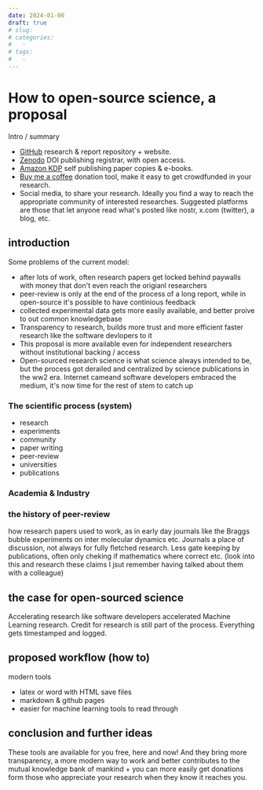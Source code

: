 ```yaml
---
date: 2024-01-06
draft: true
# slug:
# categories:
#   - 
# tags:
#   - 
---
```

# How to open-source science, a proposal
Intro / summary
<!-- more -->

- [GitHub](https://github.com/) research & report repository + website.
- [Zenodo](https://zenodo.org/) DOI publishing registrar, with open access.
- [Amazon KDP](https://kdp.amazon.com) self publishing paper copies & e-books.
- [Buy me a coffee](https://www.buymeacoffee.com) donation tool, make it easy to get crowdfunded in your research.
- Social media, to share your research. Ideally you find a way to reach the appropriate community of interested researches. Suggested platforms are those that let anyone read what's posted like nostr, x.com (twitter), a blog, etc.

## introduction
Some problems of the current model:
- after lots of work, often research papers get locked behind paywalls with money that don't even reach the origianl researchers
- peer-review is only at the end of the process of a long report, while in open-source it's possible to have continious feedback
- collected experimental data gets more easily available, and better proive to out common knowledgebase
- Transparency to research, builds more trust and more efficient faster research like the software devlopers to it
- This proposal is more available even for independent researchers without institutional backing / access
- Open-sourced research science is what science always intended to be, but the process got derailed and centralized by science publications in the ww2 era. Internet cameand software developers embraced the medium, it's now time for the rest of stem to catch up

### The scientific process (system)
- research
- experiments
- community
- paper writing
- peer-review
- universities
- publications

### Academia & Industry

### the history of peer-review
how research papers used to work, as in early day journals like the Braggs bubble experiments on inter molecular dynamics etc. Journals a place of discussion, not always for fully fletched research. Less gate keeping by publications, often only cheking if mathematics where correct etc. (look into this and research these claims I jsut remember having talked about them with a colleague)

## the case for open-sourced science
Accelerating research like software developers accelerated Machine Learning research. Credit for research is still part of the process. Everything gets timestamped and logged.

## proposed workflow (how to)
modern tools

- latex or word with HTML save files
- markdown & github pages
- easier for machine learning tools to read through

## conclusion and further ideas
These tools are available for you free, here and now! And they bring more transparency, a more modern way to work and better contributes to the mutual knowledge bank of mankind + you can more easily get donations form those who appreciate your research when they know it reaches you.